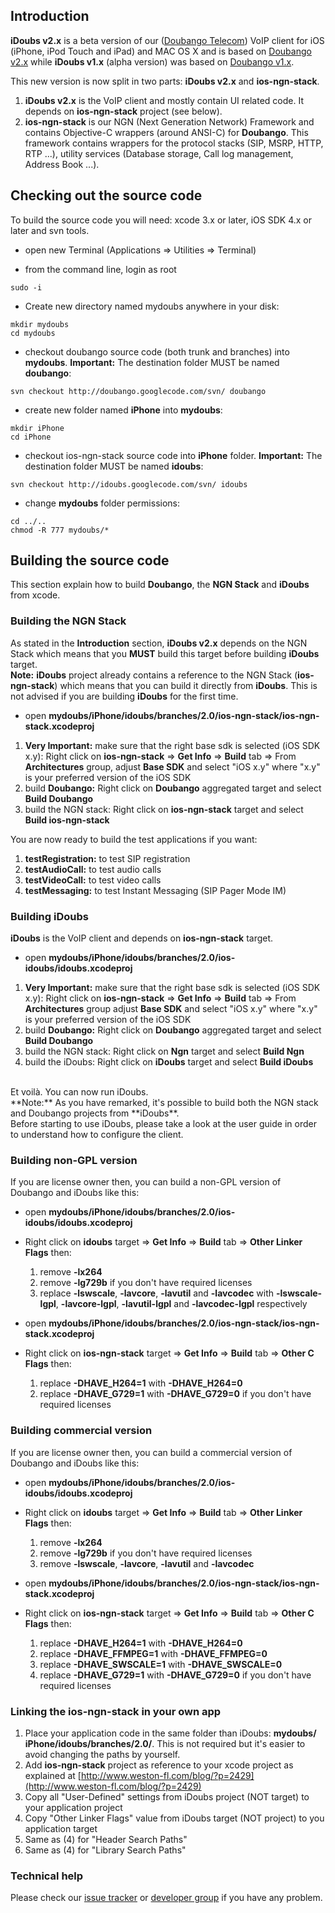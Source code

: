 

## Introduction ##
**iDoubs v2.x** is a beta version of our ([Doubango Telecom](http://www.doubango.org/)) VoIP client for iOS (iPhone, iPod Touch and iPad) and MAC OS X and is based on [Doubango v2.x](http://code.google.com/p/doubango/source/browse/#svn%2Fbranches%2F2.0) while **iDoubs v1.x** (alpha version) was based on [Doubango v1.x](http://code.google.com/p/doubango/source/browse/#svn%2Ftrunk). <br />

This new version is now split in two parts: **iDoubs v2.x** and **ios-ngn-stack**. <br />
  1. **iDoubs v2.x** is the VoIP client and mostly contain UI related code. It depends on **ios-ngn-stack** project (see below).
  1. **ios-ngn-stack** is our NGN (Next Generation Network)  Framework and contains Objective-C wrappers (around ANSI-C) for **Doubango**.  This framework contains wrappers for the protocol stacks (SIP, MSRP, HTTP, RTP ...), utility services (Database storage, Call log management, Address Book ...). <br />

## Checking out the source code ##

To build the source code you will need: xcode 3.x or later, iOS SDK 4.x or later and svn tools.<br />

  * open new Terminal (Applications => Utilities => Terminal)

  * from the command line, login as root
```
sudo -i
```

  * Create new directory named mydoubs anywhere in your disk:
```
mkdir mydoubs
cd mydoubs
```

  * checkout doubango source code (both trunk and branches) into **mydoubs**. **Important:** The destination folder MUST be named **doubango**:
```
svn checkout http://doubango.googlecode.com/svn/ doubango
```

  * create new folder named **iPhone** into **mydoubs**:
```
mkdir iPhone
cd iPhone
```

  * checkout ios-ngn-stack source code into **iPhone** folder. **Important:** The destination folder MUST be named **idoubs**:
```
svn checkout http://idoubs.googlecode.com/svn/ idoubs
```

  * change **mydoubs** folder permissions:
```
cd ../..
chmod -R 777 mydoubs/*
```

## Building the source code ##
This section explain how to build **Doubango**, the **NGN Stack** and **iDoubs** from xcode.

### Building the NGN Stack ###
As stated in the **Introduction** section, **iDoubs v2.x** depends on the NGN Stack which means that you **MUST** build this target before building **iDoubs** target. <br />
**Note:** **iDoubs** project already contains a reference to the NGN Stack (**ios-ngn-stack**) which means that you can build it directly from **iDoubs**. This is not advised if you are building **iDoubs** for the first time. <br />

  * open **mydoubs/iPhone/idoubs/branches/2.0/ios-ngn-stack/ios-ngn-stack.xcodeproj**
  1. **Very Important:** make sure that the right base sdk is selected (iOS SDK x.y): Right click on **ios-ngn-stack** => **Get Info** => **Build** tab => From **Architectures** group, adjust **Base SDK** and select "iOS x.y" where "x.y" is your preferred version of the iOS SDK
  1. build **Doubango:** Right click on **Doubango** aggregated target and select **Build Doubango**
  1. build the NGN stack: Right click on **ios-ngn-stack** target and select **Build ios-ngn-stack**

You are now ready to build the test applications if you want:
  1. **testRegistration:** to  test SIP registration
  1. **testAudioCall:** to test audio calls
  1. **testVideoCall:** to test video calls
  1. **testMessaging:** to test Instant Messaging (SIP Pager Mode IM)

### Building iDoubs ###
**iDoubs** is the VoIP client and depends on **ios-ngn-stack** target. <br />

  * open **mydoubs/iPhone/idoubs/branches/2.0/ios-idoubs/idoubs.xcodeproj**
  1. **Very Important:** make sure that the right base sdk is selected (iOS SDK x.y): Right click on **ios-ngn-stack** => **Get Info** => **Build** tab => From **Architectures** group adjust **Base SDK** and select "iOS x.y" where "x.y" is your preferred version of the iOS SDK
  1. build **Doubango:** Right click on **Doubango** aggregated target and select **Build Doubango**
  1. build the NGN stack: Right click on **Ngn** target and select **Build Ngn**
  1. build the iDoubs: Right click on **iDoubs** target and select **Build iDoubs**
<br />
Et voilà. You can now run iDoubs. <br />
**Note:** As you have remarked, it's possible to build both the NGN stack and Doubango projects from **iDoubs**. <br />
Before starting to use iDoubs, please take a look at the user guide in order to understand how to configure the client.

### Building non-GPL version ###
If you are license owner then, you can build a non-GPL version of Doubango and iDoubs like this:
  * open **mydoubs/iPhone/idoubs/branches/2.0/ios-idoubs/idoubs.xcodeproj**
  * Right click on **idoubs** target => **Get Info** => **Build** tab => **Other Linker Flags** then:
    1. remove **-lx264**
    1. remove **-lg729b** if you don't have required licenses
    1. replace **-lswscale**, **-lavcore**, **-lavutil** and **-lavcodec** with **-lswscale-lgpl**, **-lavcore-lgpl**, **-lavutil-lgpl** and **-lavcodec-lgpl** respectively

  * open **mydoubs/iPhone/idoubs/branches/2.0/ios-ngn-stack/ios-ngn-stack.xcodeproj**
  * Right click on **ios-ngn-stack** target => **Get Info** => **Build** tab => **Other C Flags** then:
    1. replace **-DHAVE\_H264=1** with **-DHAVE\_H264=0**
    1. replace **-DHAVE\_G729=1** with **-DHAVE\_G729=0** if you don't have required licenses

### Building commercial version ###
If you are license owner then, you can build a commercial version of Doubango and iDoubs like this:
  * open **mydoubs/iPhone/idoubs/branches/2.0/ios-idoubs/idoubs.xcodeproj**
  * Right click on **idoubs** target => **Get Info** => **Build** tab => **Other Linker Flags** then:
    1. remove **-lx264**
    1. remove **-lg729b** if you don't have required licenses
    1. remove **-lswscale**, **-lavcore**, **-lavutil** and **-lavcodec**

  * open **mydoubs/iPhone/idoubs/branches/2.0/ios-ngn-stack/ios-ngn-stack.xcodeproj**
  * Right click on **ios-ngn-stack** target => **Get Info** => **Build** tab => **Other C Flags** then:
    1. replace **-DHAVE\_H264=1** with **-DHAVE\_H264=0**
    1. replace **-DHAVE\_FFMPEG=1** with **-DHAVE\_FFMPEG=0**
    1. replace **-DHAVE\_SWSCALE=1** with **-DHAVE\_SWSCALE=0**
    1. replace **-DHAVE\_G729=1** with **-DHAVE\_G729=0** if you don't have required licenses

### Linking the ios-ngn-stack in your own app ###
1. Place your application code in the same folder than iDoubs: **mydoubs/
iPhone/idoubs/branches/2.0/**. This is not required but it's easier to avoid changing the paths by yourself.<br />
2. Add **ios-ngn-stack** project as reference to your xcode project as explained at [http://www.weston-fl.com/blog/?p=2429](http://www.weston-fl.com/blog/?p=2429)<br />
3. Copy all "User-Defined" settings from iDoubs project (NOT target)
to your application project<br />
4. Copy "Other Linker Flags" value from iDoubs target (NOT project) to
you application target<br />
5. Same as (4) for "Header Search Paths"<br />
6. Same as (4) for "Library Search Paths"<br />

### Technical help ###
Please check our [issue tracker](http://code.google.com/p/webrtc2sip/issues/list) or [developer group](https://groups.google.com/group/doubango) if you have any problem.